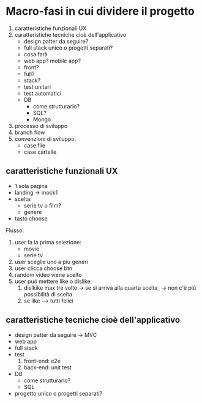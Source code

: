# Macro-fasi in cui dividere il progetto

1. caratteristiche funzionali UX
2. caratteristiche tecniche cioè dell'applicativo
   - design patter da seguire?
   - full stack unico o progetti separati?
   - cosa farà
   - web app? mobile app?
   - front?
   - full?
   - stack?
   - test unitari
   - test automatici
   - DB
     - come strutturarlo?
     - SQL?
     - Mongo
3. processo di sviluppo
4. branch flow
5. convenzioni di sviluppo:
   - case file
   - case cartelle

## caratteristiche funzionali UX

- 1 sola pagina
- landing -> mock1
- scelta:
  - serie tv o film?
  - genere
- tasto choose

Flusso:

1. user fa la prima selezione:
   - movie
   - serie tv
2. user sceglie uno a più generi
3. user clicca choose btn
4. random video viene scelto
5. user può mettere like o dislike:
   1. dislkike max tre volte
      -> se si arriva alla quarta scelta\_
      -> non c'è più possibilità di scelta
   2. se like --> tutti felici

## caratteristiche tecniche cioè dell'applicativo

- design patter da seguire -> MVC
- web app
- full stack
- test
  1. front-end: e2e
  2. back-end: unit test
- DB
  - come strutturarlo?
  - SQL
- progetto unico o progetti separati?
